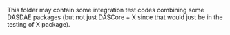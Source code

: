 This folder may contain some integration test codes combining some DASDAE 
packages (but not just DASCore + X since that would just be in the testing
of X package). 
